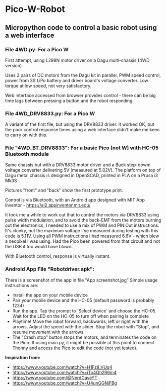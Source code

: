 # Pico-W-Robot
## Micropython code to control a basic robot using a web interface
### File 4WD.py: For a Pico W
First attempt, using L298N motor driver on a Dagu multi-chassis (4WD version)

Uses 2 pairs of DC motors from the Dagu kit in parallel, PWM speed control, power from 3S LiPo battery and driver board's voltage converter. Low torque at low speed, not very satisfactory.

Web interface accessed from browser provides control - there can be big time lags between pressing a button and the robot responding

### File 4WD_DRV8833.py: For a Pico W
A variant of the first file, but using the DRV8833 driver. It worked OK, but the poor control response times using a web interface didn't make me keen to carry on with this. 

### File "4WD_BT_DRV8833": For a basic Pico (not W) with HC-05 Bluetooth module
Same chassis but with a DRV8833 motor driver and a Buck step-dowm voltage converter delivering 5V (measured at 5.02V). The platform on top of Dagu metal chassis is designed in OpenSCAD, printed in PLA on a Prusa i3 Mk3S

Pictures "front" and "back" show the first prototype print.

Control is via Bluetooth, with an Android app designed with MIT App Inventor - https://ai2.appinventor.mit.edu/ 

It took me a while to work out that to control the motors via DRV8833 using pulse width modulation, and to avoid the back-EMF from the motors burning out the electronics, I needed to use a mix of PWM and PIN.Out instructions. It's clunky, but the maximum voltage I've measured during testing with this code is 5.11V. Using all PWM instructions I had measured 6.6V - which blew a neopixel I was using. Had the Pico been powered from that circuit and not the USB it too would have blown.

With Bluetooth control, response is virtually instant.

### Android App File "Robotdriver.apk": 
There is a screenshot of the app in file "App screenshot.jpg"
Simple usage instructions are:
- Install the app on your mobile device
- Pair your mobile device and the HC-05 (default password is probably 1234)
- Run the app. Tap the prompt to 'Select device' and choose the HC-05. Wait for the LED on the HC-05 to turn off when pairing is complete
- Playtime! Move the robot forward, backwards, left or right with the arrows. Adjust the speed with the slider. Stop the robot with "Stop", and resume movement with the arrows.
- The "Crash stop" button stops the motors, and terminates the code on the Pico. If using main.py, it might be possible at this point to connect Thonny and access the Pico to edit the code (not yet tested). 

**Inspiration from:**

- https://www.youtube.com/watch?v=H1Fzil_VUq4 
- https://www.youtube.com/watch?v=iTo4Qh2R6m4 
- https://www.youtube.com/@NerdCaveYT
- https://www.youtube.com/watch?v=U4unGGNjFBg 
